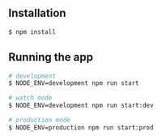 ##

## Installation

```bash
$ npm install
```

## Running the app

```bash
# development
$ NODE_ENV=development npm run start

# watch mode
$ NODE_ENV=development npm run start:dev

# production mode
$ NODE_ENV=production npm run start:prod
```
